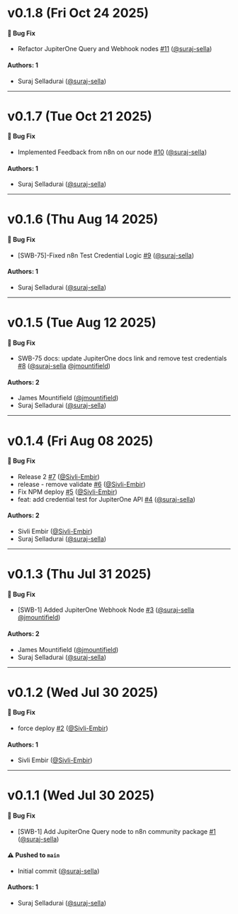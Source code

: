 # v0.1.8 (Fri Oct 24 2025)

#### 🐛 Bug Fix

- Refactor JupiterOne Query and Webhook nodes [#11](https://github.com/JupiterOne/n8n-nodes-jupiterone/pull/11) ([@suraj-sella](https://github.com/suraj-sella))

#### Authors: 1

- Suraj Selladurai ([@suraj-sella](https://github.com/suraj-sella))

---

# v0.1.7 (Tue Oct 21 2025)

#### 🐛 Bug Fix

- Implemented Feedback from n8n on our node [#10](https://github.com/JupiterOne/n8n-nodes-jupiterone/pull/10) ([@suraj-sella](https://github.com/suraj-sella))

#### Authors: 1

- Suraj Selladurai ([@suraj-sella](https://github.com/suraj-sella))

---

# v0.1.6 (Thu Aug 14 2025)

#### 🐛 Bug Fix

- [SWB-75]-Fixed n8n Test Credential Logic [#9](https://github.com/JupiterOne/n8n-nodes-jupiterone/pull/9) ([@suraj-sella](https://github.com/suraj-sella))

#### Authors: 1

- Suraj Selladurai ([@suraj-sella](https://github.com/suraj-sella))

---

# v0.1.5 (Tue Aug 12 2025)

#### 🐛 Bug Fix

- SWB-75 docs: update JupiterOne docs link and remove test credentials [#8](https://github.com/JupiterOne/n8n-nodes-jupiterone/pull/8) ([@suraj-sella](https://github.com/suraj-sella) [@jmountifield](https://github.com/jmountifield))

#### Authors: 2

- James Mountifield ([@jmountifield](https://github.com/jmountifield))
- Suraj Selladurai ([@suraj-sella](https://github.com/suraj-sella))

---

# v0.1.4 (Fri Aug 08 2025)

#### 🐛 Bug Fix

- Release 2 [#7](https://github.com/JupiterOne/n8n-nodes-jupiterone/pull/7) ([@Sivli-Embir](https://github.com/Sivli-Embir))
- release - remove validate [#6](https://github.com/JupiterOne/n8n-nodes-jupiterone/pull/6) ([@Sivli-Embir](https://github.com/Sivli-Embir))
- Fix NPM deploy [#5](https://github.com/JupiterOne/n8n-nodes-jupiterone/pull/5) ([@Sivli-Embir](https://github.com/Sivli-Embir))
- feat: add credential test for JupiterOne API [#4](https://github.com/JupiterOne/n8n-nodes-jupiterone/pull/4) ([@suraj-sella](https://github.com/suraj-sella))

#### Authors: 2

- Sivli Embir ([@Sivli-Embir](https://github.com/Sivli-Embir))
- Suraj Selladurai ([@suraj-sella](https://github.com/suraj-sella))

---

# v0.1.3 (Thu Jul 31 2025)

#### 🐛 Bug Fix

- [SWB-1] Added JupiterOne Webhook Node [#3](https://github.com/JupiterOne/n8n-nodes-jupiterone/pull/3) ([@suraj-sella](https://github.com/suraj-sella) [@jmountifield](https://github.com/jmountifield))

#### Authors: 2

- James Mountifield ([@jmountifield](https://github.com/jmountifield))
- Suraj Selladurai ([@suraj-sella](https://github.com/suraj-sella))

---

# v0.1.2 (Wed Jul 30 2025)

#### 🐛 Bug Fix

- force deploy [#2](https://github.com/JupiterOne/n8n-nodes-jupiterone/pull/2) ([@Sivli-Embir](https://github.com/Sivli-Embir))

#### Authors: 1

- Sivli Embir ([@Sivli-Embir](https://github.com/Sivli-Embir))

---

# v0.1.1 (Wed Jul 30 2025)

#### 🐛 Bug Fix

- [SWB-1] Add JupiterOne Query node to n8n community package [#1](https://github.com/JupiterOne/n8n-nodes-jupiterone/pull/1) ([@suraj-sella](https://github.com/suraj-sella))

#### ⚠️ Pushed to `main`

- Initial commit ([@suraj-sella](https://github.com/suraj-sella))

#### Authors: 1

- Suraj Selladurai ([@suraj-sella](https://github.com/suraj-sella))

